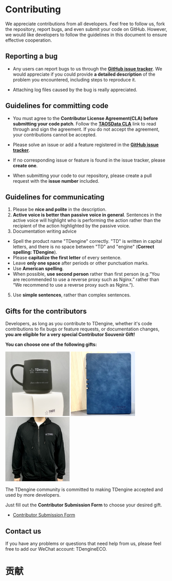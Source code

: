 # Contributing

We appreciate contributions from all developers. Feel free to follow us, fork the repository, report bugs, and even submit your code on GitHub. However, we would like developers to follow the guidelines in this document to ensure effective cooperation.

## Reporting a bug

- Any users can report bugs to us through the **[GitHub issue tracker](https://github.com/taosdata/TDengine/issues)**. We would appreciate if you could provide **a detailed description** of the problem you encountered, including steps to reproduce it.

- Attaching log files caused by the bug is really appreciated.

## Guidelines for committing code

- You must agree to the **Contributor License Agreement(CLA) before submitting your code patch**. Follow the **[TAOSData CLA](https://cla-assistant.io/taosdata/TDengine)** link to read through and sign the agreement. If you do not accept the agreement, your contributions cannot be accepted.

- Please solve an issue or add a feature registered in the **[GitHub issue tracker](https://github.com/taosdata/TDengine/issues)**.
- If no corresponding issue or feature is found in the issue tracker, please **create one**.
- When submitting your code to our repository, please create a pull request with the **issue number** included.

## Guidelines for communicating

1. Please be **nice and polite** in the description.
2. **Active voice is better than passive voice in general**. Sentences in the active voice will highlight who is performing the action rather than the recipient of the action highlighted by the passive voice.
3. Documentation writing advice

- Spell the product name "TDengine" correctly. "TD" is written in capital letters, and there is no space between "TD" and "engine" (**Correct spelling: TDengine**).
- Please **capitalize the first letter** of every sentence.
- Leave **only one space** after periods or other punctuation marks.
- Use **American spelling**.
- When possible, **use second person** rather than first person (e.g.“You are recommended to use a reverse proxy such as Nginx.” rather than “We recommend to use a reverse proxy such as Nginx.”).

5. Use **simple sentences**, rather than complex sentences.

## Gifts for the contributors

Developers, as long as you contribute to TDengine, whether it's code contributions to fix bugs or feature requests, or documentation changes, **you are eligible for a very special Contributor Souvenir Gift!**

**You can choose one of the following gifts:**

<p align="left">
  <img
    src="docs/assets/contributing-cup.jpg"
    alt=""
    width="200"
  />
  <img
    src="docs/assets/contributing-notebook.jpg"
    alt=""
    width="200"
  />
  <img
    src="docs/assets/contributing-shirt.jpg"
    alt=""
    width="200"
    />

The TDengine community is committed to making TDengine accepted and used by more developers.

Just fill out the **Contributor Submission Form** to choose your desired gift.

- [Contributor Submission Form](https://page.ma.scrmtech.com/form/index?pf_uid=27715_2095&id=12100)

## Contact us

If you have any problems or questions that need help from us, please feel free to add our WeChat account: TDengineECO.
  
# 贡献
  

